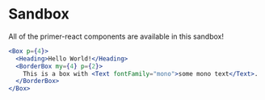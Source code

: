 # Sandbox

  All of the primer-react components are available in this sandbox!

```.jsx
<Box p={4}>
  <Heading>Hello World!</Heading>
  <BorderBox my={4} p={2}>
    This is a box with <Text fontFamily="mono">some mono text</Text>.
  </BorderBox>
</Box>
```
